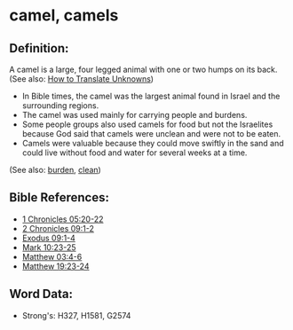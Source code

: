 # camel, camels #

## Definition: ##

A camel is a large, four legged animal with one or two humps on its back.
(See also: [How to Translate Unknowns](rc://en/ta/man/translate/translate-unknown))

* In Bible times, the camel was the largest animal found in Israel and the surrounding regions.
* The camel was used mainly for carrying people and burdens.
* Some people groups also used camels for food but not the Israelites because God said that camels were unclean and were not to be eaten.
* Camels were valuable because they could move swiftly in the sand and could live without food and water for several weeks at a time.

(See also: [burden](../other/burden.md), [clean](../kt/clean.md))

## Bible References: ##

* [1 Chronicles 05:20-22](rc://en/tn/help/1ch/05/20)
* [2 Chronicles 09:1-2](rc://en/tn/help/2ch/09/01)
* [Exodus 09:1-4](rc://en/tn/help/exo/09/01)
* [Mark 10:23-25](rc://en/tn/help/mrk/10/23)
* [Matthew 03:4-6](rc://en/tn/help/mat/03/04)
* [Matthew 19:23-24](rc://en/tn/help/mat/19/23)

## Word Data: ##

* Strong's: H327, H1581, G2574

